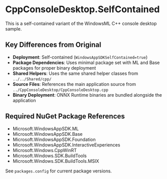 # CppConsoleDesktop.SelfContained

This is a self-contained variant of the WindowsML C++ console desktop sample.

## Key Differences from Original

- **Deployment**: Self-contained (`WindowsAppSDKSelfContained=true`)
- **Package Dependencies**: Uses minimal package set with ML and Base packages for proper binary deployment
- **Shared Helpers**: Uses the same shared helper classes from `../../Shared/cpp/`
- **Source Files**: References the main application source from `../CppConsoleDesktop/CppConsoleDesktop.cpp`
- **Binary Deployment**: ONNX Runtime binaries are bundled alongside the application

## Required NuGet Package References

- Microsoft.WindowsAppSDK.ML
- Microsoft.WindowsAppSDK.Base
- Microsoft.WindowsAppSDK.Foundation
- Microsoft.WindowsAppSDK.InteractiveExperiences
- Microsoft.Windows.CppWinRT
- Microsoft.Windows.SDK.BuildTools
- Microsoft.Windows.SDK.BuildTools.MSIX

See `packages.config` for current package versions.
